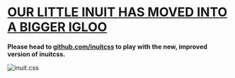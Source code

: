 # [OUR LITTLE INUIT HAS MOVED INTO A BIGGER IGLOO](https://github.com/inuitcss)

**Please head to [github.com/inuitcss](https://github.com/inuitcss) to play with
the new, improved version of inuitcss.**

![inuit.css](http://inuitcss.com/img/logo.png)

